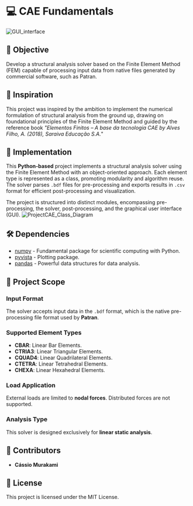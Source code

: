 # 💻 CAE Fundamentals
![GUI_interface](https://github.com/user-attachments/assets/1ea24b31-5f21-4751-bf93-c36e3cb27950)
## 🏁 Objective
Develop a structural analysis solver based on the Finite Element Method (FEM) capable of processing input data from native files generated by commercial software, such as Patran.
## 📙 Inspiration
This project was inspired by the ambition to implement the numerical formulation of structural analysis from the ground up, drawing on foundational principles of the Finite Element Method and guided by the reference book _"Elementos Finitos – A base da tecnologia CAE by Alves Filho, A. (2018), Saraiva Educação S.A."_
## 🔧 Implementation
This **Python-based** project implements a structural analysis solver using the Finite Element Method with an object-oriented approach. Each element type is represented as a class, promoting modularity and algorithm reuse. The solver parses `.bdf` files for pre-processing and exports results in `.csv` format for efficient post-processing and visualization.

The project is structured into distinct modules, encompassing pre-processing, the solver, post-processing, and the graphical user interface (GUI).
![ProjectCAE_Class_Diagram](https://github.com/user-attachments/assets/288de1e4-e0c5-4aac-83e4-a1eef29c3edc)
## 🛠️ Dependencies
- [numpy](https://pypi.org/project/numpy/) - Fundamental package for scientific computing with Python.
- [pyvista](https://pypi.org/project/pyvista/) - Plotting package.
- [pandas](https://pypi.org/project/pandas/) - Powerful data structures for data analysis.
## 🎯 Project Scope
### Input Format
The solver accepts input data in the `.bdf` format, which is the native pre-processing file format used by **Patran**.
### Supported Element Types
- **CBAR**: Linear Bar Elements.
- **CTRIA3**: Linear Triangular Elements.
- **CQUAD4**: Linear Quadrilateral Elements.
- **CTETRA**: Linear Tetrahedral Elements.
- **CHEXA**: Linear Hexahedral Elements.
### Load Application
  External loads are limited to **nodal forces**. Distributed forces are not supported.
### Analysis Type
  This solver is designed exclusively for **linear static analysis**.
## 👦 Contributors
- **Cássio Murakami**
## 📑 License
This project is licensed under the MIT License.
